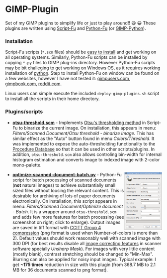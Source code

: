 # GIMP-Plugin
Set of my GIMP plugins to simplify life or just to play around!! :satisfied: :grinning: These plugins are written using [Script-Fu](https://docs.gimp.org/en/gimp-concepts-script-fu.html) and [Python-Fu](https://docs.gimp.org/en/gimp-filters-python-fu.html) (or [GIMP-Python](https://www.gimp.org/docs/python/)). 

### Installation
Script-Fu scripts (`*.scm` files) should be [easy to install](https://docs.gimp.org/en/install-script-fu.html) and get working on all operating systems. Similarly, Python-Fu scripts can be installed by copying `*.py` files to GIMP plug-ins directory. However Python-Fu scripts may be bit challeging to get working on Windows OS, as it requires working installation of [python](https://www.python.org/). Step to install Python-Fu on window can be found on a few websites, however I have not tested it: [gimpusers.com](http://www.gimpusers.com/tutorials/install-python-for-gimp-2-6-windows), [gimpbook.com](http://gimpbook.com/scripting/), [reddit.com](https://www.reddit.com/r/GIMP/comments/1hw9f0/using_pythonfu_in_windows/).

Linux users can simple execute the included `deploy-gimp-plugins.sh` script to install all the scripts in their home directory.


### Plugins/scripts

* [**otsu-threshold.scm**](otsu-threshold.scm) - Implements [Otsu's thresholding method](https://en.wikipedia.org/wiki/Otsu's_method) in Script-Fu to binarize the current image. On installation, this appears in menu: _Filters/Scanned Document/Otsu threshold - binarize Image_. This has similar effect as the "Auto" button found in menu _Colors/Threshold_. It was implemented to expose the auto-thresholding functionality to the [Procedure Database](https://docs.gimp.org/en/glossary.html#glossary-pdb) so that it can be used in other scripts/plugins. In addition, `otsu-threshold.scm` also allows controling bin-width for internal histogram estimation and converts image to indexed image with 2-color mono-palette.

* [**optimize-scanned-document-batch.py**](deploy-gimp-plugins.sh) - <img align="right" src="screenshot-optimize-scanned-documents-batch-dialog.png?raw=true" alt="Batch processing screenshot" title="Batch processing dialog" style="max-width:100%;" width="25%"> Python-Fu script for batch processing of scanned documents (**not** natural images) to achieve substantially small sized files without loosing the relevant content. This is desirable for archiving of lots of paper documents electronically. On installation, this script appears in menu: _Filters/Scanned Document/Optimize document - Batch_. It is a wrapper around `otsu-threshold.scm` and adds few more features for batch processing (see screenshot on right; click to enlarge). Output images are saved in tiff format with [CCITT Group 4 compression](https://en.wikipedia.org/wiki/Group_4_compression) (png format is used when Number-of-colors is more than 2). Default values should work reasonably well with scanned image with 300 DPI (for best results disable all [image correcting features](http://ugp01.c-ij.com/ij/webmanual/ScanGear/M/MFP/19.1/EN/SG/Sg-909.html) in scanner software specially _Unsharp Mask_). For images with very little content (mostly blank), contrast stretching should be changed to "Min-Max". Blurring can also be applied for noisy input images. Typical example: I get **~175 times** reduction in size with this plugin (from 368.7 MB to 2.1 MB for 36 documents scanned to png format).



